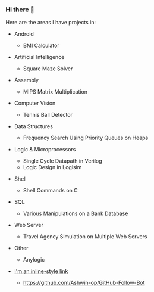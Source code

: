 ### Hi there 👋

Here are the areas I have projects in:
- Android
  + BMI Calculator
- Artificial Intelligence
  + Square Maze Solver
- Assembly
  + MIPS Matrix Multiplication 
- Computer Vision
  + Tennis Ball Detector
- Data Structures
  + Frequency Search Using Priority Queues on Heaps 
- Logic & Microprocessors
  + Single Cycle Datapath in Verilog
  + Logic Design in Logisim
- Shell
  + Shell Commands on C
- SQL
  + Various Manipulations on a Bank Database 
- Web Server
  + Travel Agency Simulation on Multiple Web Servers 
- Other
  + Anylogic

- [I'm an inline-style link](https://www.google.com)
  + https://github.com/Ashwin-op/GitHub-Follow-Bot

<!--
**kadirhzrc/kadirhzrc** is a ✨ _special_ ✨ repository because its `README.md` (this file) appears on your GitHub profile.

Here are some ideas to get you started:

- 🔭 I’m currently working on ...
- 🌱 I’m currently learning ...
- 👯 I’m looking to collaborate on ...
- 🤔 I’m looking for help with ...
- 💬 Ask me about ...
- 📫 How to reach me: ...
- 😄 Pronouns: ...
- ⚡ Fun fact: ...
-->
